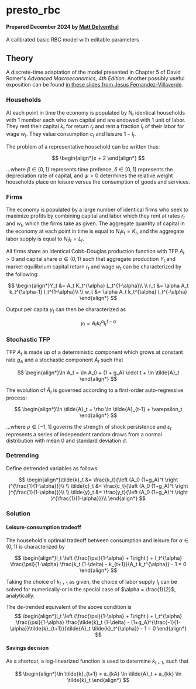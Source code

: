 # presto_rbc
#### Prepared December 2024 by [Matt Delventhal](mailto:delventhal.m@gmail.com)

A calibrated basic RBC model with editable parameters

## Theory

A discrete-time adaptation of the model presented in Chapter 5 of David Romer's *Advanced Macroeconomics, 4th Edition*. Another possibly useful exposition can be found [in these slides from Jesus Fernandez-Villaverde](https://www.sas.upenn.edu/~jesusfv/lecture12_rbc.pdf).

### Households
At each point in time the economy is populated by $N_t$ identical households with 1 member each who own capital and are endowed with 1 unit of labor. They rent their capital $k_t$ for return $r_t$ and rent a fraction $l_t$ of their labor for wage $w_t$. They value consumption $c_t$ and leisure $1-l_t$.

The problem of a representative household can be written thus:

$$
\begin{align*}x + 2
\end{align*}
$$

...where $\beta \in (0,1)$ represents time prefence, $\delta \in [0,1]$ represents the depreciation rate of capital, and $\psi>0$ determines the relative weight households place on leisure versus the consumption of goods and services.

### Firms

The economy is populated by a large number of identical firms who seek to maximize profits by combining capital and labor which they rent at rates $r_t$ and $w_t$, which the firms take as given. The aggregate quantity of capital in the economy at each point in time is equal to $N_t k_t = K_t$, and the aggregate labor supply is equal to $N_t l_t = L_t$.

All firms share an identical Cobb-Douglas production function with TFP $A_t > 0$ and capital share $\alpha \in (0,1)$ such that aggregate production $Y_t$ and market equilibrium capital return $r_t$ and wage $w_t$ can be characterized by the following:

$$
\begin{align*}Y_t &= A_t K_t^{\alpha} L_t^{1-\alpha}\\
\\
r_t &= \alpha A_t k_t^{\alpha-1} l_t^{1-\alpha}\\
\\
w_t &= \alpha A_t k_t^{\alpha} l_t^{-\alpha}
\end{align*}
$$

Output per capita $y_t$ can then be characterized as

$$y_t = A_t k_t^{\alpha} l_t^{1-\alpha}$$

### Stochastic TFP

TFP $A_t$ is made up of a deterministic component which grows at constant rate $g_A$ and a stochastic component $\tilde{A}_t$ such that

$$
\begin{align*}\ln A_t = \ln A_0 + (1 + g_A) \cdot t + \ln \tilde{A}_t
\end{align*}
$$

The evolution of $\tilde{A}_t$ is governed according to a first-order auto-regressive process:

$$
\begin{align*}\ln \tilde{A}_t = \rho \ln \tilde{A}_{t-1} + \varepsilon_t
\end{align*}
$$

...where $\rho \in [-1,1]$ governs the strength of shock persistence and $\varepsilon_t$ represents a series of independent random draws from a normal distribution with mean 0 and standard deviation $\sigma$.

### Detrending
Define detrended variables as follows:

$$
\begin{align*}\tilde{k}_t &= \frac{k_t}{\left (A_0 (1+g_A)^t \right )^{\frac{1}{1-\alpha}}}\\
\\
\tilde{c}_t &= \frac{c_t}{\left (A_0 (1+g_A)^t \right )^{\frac{1}{1-\alpha}}}\\
\\
\tilde{y}_t &= \frac{y_t}{\left (A_0 (1+g_A)^t \right )^{\frac{1}{1-\alpha}}}\\
\end{align*}
$$

### Solution

#### Leisure-consumption tradeoff

The household's optimal tradeoff between consumption and leisure for $\alpha \in (0,1)$ is characterized by

$$
\begin{align*}l_t \left (\frac{\psi}{1-\alpha} + 1\right ) + l_t^{\alpha} \frac{\psi}{1-\alpha} \frac{k_t (1-\delta) - k_{t+1}}{A_t k_t^{\alpha}} - 1 = 0
\end{align*}
$$

Taking the choice of $k_{t+1}$ as given, the choice of labor supply $l_t$ can be solved for numerically-or in the special case of $\alpha = \frac{1}{2}$, analytically.

The de-trended equivalent of the above condition is
$$
\begin{align*}l_t \left (\frac{\psi}{1-\alpha} + 1\right ) + l_t^{\alpha} \frac{\psi}{1-\alpha} \frac{\tilde{k}_t (1-\delta) - (1+g_A)^{\frac{-1}{1-\alpha}}\tilde{k}_{t+1}}{\tilde{A}_t \tilde{k}_t^{\alpha}} - 1 = 0
\end{align*}
$$

#### Savings decision

As a shortcut, a log-linearized function is used to determine $k_{t+1}$, such that

$$
\begin{align*}\ln \tilde{k}_{t+1} = a_{kA} \ln \tilde{A}_t + a_{kk} \ln \tilde{k}_t
\end{align*}
$$
